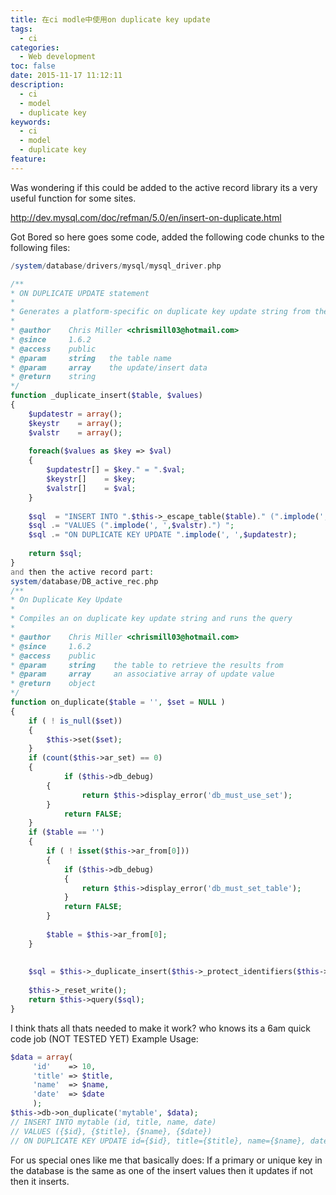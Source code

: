 ```yaml
---
title: 在ci modle中使用on duplicate key update
tags:
  - ci
categories:
  - Web development
toc: false
date: 2015-11-17 11:12:11
description: 
  - ci
  - model
  - duplicate key
keywords:
  - ci
  - model
  - duplicate key
feature:
---
```

Was wondering if this could be added to the active record library its a very useful function for some sites.

http://dev.mysql.com/doc/refman/5.0/en/insert-on-duplicate.html
<!-- more -->
Got Bored so here goes some code, added the following code chunks to the following files:
``` php
/system/database/drivers/mysql/mysql_driver.php

/**
* ON DUPLICATE UPDATE statement
*
* Generates a platform-specific on duplicate key update string from the supplied data
*
* @author    Chris Miller <chrismill03@hotmail.com>
* @since     1.6.2
* @access    public
* @param     string   the table name
* @param     array    the update/insert data
* @return    string
*/
function _duplicate_insert($table, $values)
{
    $updatestr = array();
    $keystr    = array();
    $valstr    = array();
    
    foreach($values as $key => $val)
    {
        $updatestr[] = $key." = ".$val;
        $keystr[]    = $key;
        $valstr[]    = $val;
    }
    
    $sql  = "INSERT INTO ".$this->_escape_table($table)." (".implode(', ',$keystr).") ";
    $sql .= "VALUES (".implode(', ',$valstr).") ";
    $sql .= "ON DUPLICATE KEY UPDATE ".implode(', ',$updatestr);
    
    return $sql;
}
and then the active record part:
system/database/DB_active_rec.php
/**
* On Duplicate Key Update
*
* Compiles an on duplicate key update string and runs the query
* 
* @author    Chris Miller <chrismill03@hotmail.com>
* @since     1.6.2
* @access    public
* @param     string    the table to retrieve the results from
* @param     array     an associative array of update value
* @return    object
*/
function on_duplicate($table = '', $set = NULL )
{
    if ( ! is_null($set))
    {
        $this->set($set);
    }
    if (count($this->ar_set) == 0)
    {
            if ($this->db_debug)
        {
                return $this->display_error('db_must_use_set');
        }
            return FALSE;
    }
    if ($table == '')
    {
        if ( ! isset($this->ar_from[0]))
        {
            if ($this->db_debug)
            {
                return $this->display_error('db_must_set_table');
            }
            return FALSE;
        }
        
        $table = $this->ar_from[0];
    }
    
        
    $sql = $this->_duplicate_insert($this->_protect_identifiers($this->dbprefix.$table), $this->ar_set );
        
    $this->_reset_write();
    return $this->query($sql);
}
```
I think thats all thats needed to make it work? who knows its a 6am quick code job (NOT TESTED YET)
Example Usage:
``` php
$data = array(
     'id'    => 10,
     'title' => $title,
     'name'  => $name,
     'date'  => $date
     );
$this->db->on_duplicate('mytable', $data);
// INSERT INTO mytable (id, title, name, date)
// VALUES ({$id}, {$title}, {$name}, {$date})
// ON DUPLICATE KEY UPDATE id={$id}, title={$title}, name={$name}, date={$date};
```
For us special ones like me that basically does:
If a primary or unique key in the database is the same as one of the insert values then it updates if not then it inserts.
